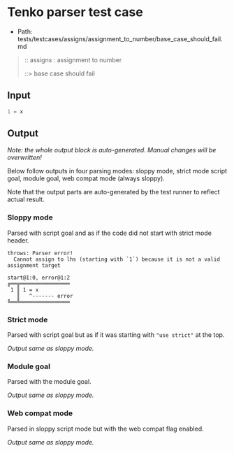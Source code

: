 # Tenko parser test case

- Path: tests/testcases/assigns/assignment_to_number/base_case_should_fail.md

> :: assigns : assignment to number
>
> ::> base case should fail

## Input

`````js
1 = x
`````

## Output

_Note: the whole output block is auto-generated. Manual changes will be overwritten!_

Below follow outputs in four parsing modes: sloppy mode, strict mode script goal, module goal, web compat mode (always sloppy).

Note that the output parts are auto-generated by the test runner to reflect actual result.

### Sloppy mode

Parsed with script goal and as if the code did not start with strict mode header.

`````
throws: Parser error!
  Cannot assign to lhs (starting with `1`) because it is not a valid assignment target

start@1:0, error@1:2
╔══╦════════════════
 1 ║ 1 = x
   ║   ^------- error
╚══╩════════════════

`````

### Strict mode

Parsed with script goal but as if it was starting with `"use strict"` at the top.

_Output same as sloppy mode._

### Module goal

Parsed with the module goal.

_Output same as sloppy mode._

### Web compat mode

Parsed in sloppy script mode but with the web compat flag enabled.

_Output same as sloppy mode._
